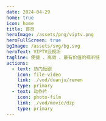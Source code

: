 ```yaml
---
date: 2024-04-29
home: true
icon: home
title: 首页
heroImage: /assets/png/viptv.png
heroFullScreen: true
bgImage: /assets/svg/bg.svg
heroText: VIPTV云视听
tagline: 便捷 、高效 、最有价值的视听链
actions:
  - text: 热门短剧
    icon: file-video
    link: ./vod/duanju/remen
    type: primary
  - text: 动作片
    icon: photo-film
    link: ./vod/movie/dzp
    type: primary
---
```

